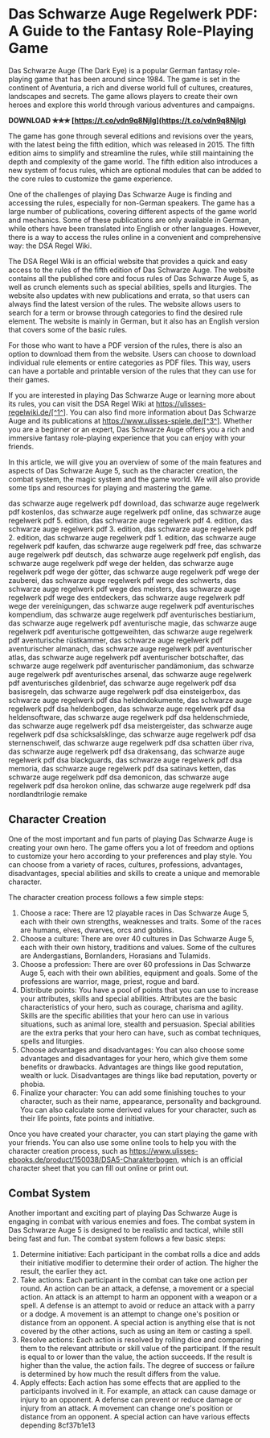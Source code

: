 # Das Schwarze Auge Regelwerk PDF: A Guide to the Fantasy Role-Playing Game
 
Das Schwarze Auge (The Dark Eye) is a popular German fantasy role-playing game that has been around since 1984. The game is set in the continent of Aventuria, a rich and diverse world full of cultures, creatures, landscapes and secrets. The game allows players to create their own heroes and explore this world through various adventures and campaigns.
 
**DOWNLOAD ✯✯✯ [https://t.co/vdn9q8Njlg](https://t.co/vdn9q8Njlg)**


 
The game has gone through several editions and revisions over the years, with the latest being the fifth edition, which was released in 2015. The fifth edition aims to simplify and streamline the rules, while still maintaining the depth and complexity of the game world. The fifth edition also introduces a new system of focus rules, which are optional modules that can be added to the core rules to customize the game experience.
 
One of the challenges of playing Das Schwarze Auge is finding and accessing the rules, especially for non-German speakers. The game has a large number of publications, covering different aspects of the game world and mechanics. Some of these publications are only available in German, while others have been translated into English or other languages. However, there is a way to access the rules online in a convenient and comprehensive way: the DSA Regel Wiki.
 
The DSA Regel Wiki is an official website that provides a quick and easy access to the rules of the fifth edition of Das Schwarze Auge. The website contains all the published core and focus rules of Das Schwarze Auge 5, as well as crunch elements such as special abilities, spells and liturgies. The website also updates with new publications and errata, so that users can always find the latest version of the rules. The website allows users to search for a term or browse through categories to find the desired rule element. The website is mainly in German, but it also has an English version that covers some of the basic rules.
 
For those who want to have a PDF version of the rules, there is also an option to download them from the website. Users can choose to download individual rule elements or entire categories as PDF files. This way, users can have a portable and printable version of the rules that they can use for their games.
 
If you are interested in playing Das Schwarze Auge or learning more about its rules, you can visit the DSA Regel Wiki at https://ulisses-regelwiki.de/[^1^]. You can also find more information about Das Schwarze Auge and its publications at https://www.ulisses-spiele.de/[^3^]. Whether you are a beginner or an expert, Das Schwarze Auge offers you a rich and immersive fantasy role-playing experience that you can enjoy with your friends.
  
In this article, we will give you an overview of some of the main features and aspects of Das Schwarze Auge 5, such as the character creation, the combat system, the magic system and the game world. We will also provide some tips and resources for playing and mastering the game.
 
das schwarze auge regelwerk pdf download,  das schwarze auge regelwerk pdf kostenlos,  das schwarze auge regelwerk pdf online,  das schwarze auge regelwerk pdf 5. edition,  das schwarze auge regelwerk pdf 4. edition,  das schwarze auge regelwerk pdf 3. edition,  das schwarze auge regelwerk pdf 2. edition,  das schwarze auge regelwerk pdf 1. edition,  das schwarze auge regelwerk pdf kaufen,  das schwarze auge regelwerk pdf free,  das schwarze auge regelwerk pdf deutsch,  das schwarze auge regelwerk pdf english,  das schwarze auge regelwerk pdf wege der helden,  das schwarze auge regelwerk pdf wege der götter,  das schwarze auge regelwerk pdf wege der zauberei,  das schwarze auge regelwerk pdf wege des schwerts,  das schwarze auge regelwerk pdf wege des meisters,  das schwarze auge regelwerk pdf wege des entdeckers,  das schwarze auge regelwerk pdf wege der vereinigungen,  das schwarze auge regelwerk pdf aventurisches kompendium,  das schwarze auge regelwerk pdf aventurisches bestiarium,  das schwarze auge regelwerk pdf aventurische magie,  das schwarze auge regelwerk pdf aventurische gottgeweihten,  das schwarze auge regelwerk pdf aventurische rüstkammer,  das schwarze auge regelwerk pdf aventurischer almanach,  das schwarze auge regelwerk pdf aventurischer atlas,  das schwarze auge regelwerk pdf aventurischer botschafter,  das schwarze auge regelwerk pdf aventurischer pandämonium,  das schwarze auge regelwerk pdf aventurisches arsenal,  das schwarze auge regelwerk pdf aventurisches gildenbrief,  das schwarze auge regelwerk pdf dsa basisregeln,  das schwarze auge regelwerk pdf dsa einsteigerbox,  das schwarze auge regelwerk pdf dsa heldendokumente,  das schwarze auge regelwerk pdf dsa heldenbogen,  das schwarze auge regelwerk pdf dsa heldensoftware,  das schwarze auge regelwerk pdf dsa heldenschmiede,  das schwarze auge regelwerk pdf dsa meistergeister,  das schwarze auge regelwerk pdf dsa schicksalsklinge,  das schwarze auge regelwerk pdf dsa sternenschweif,  das schwarze auge regelwerk pdf dsa schatten über riva,  das schwarze auge regelwerk pdf dsa drakensang,  das schwarze auge regelwerk pdf dsa blackguards,  das schwarze auge regelwerk pdf dsa memoria,  das schwarze auge regelwerk pdf dsa satinavs ketten,  das schwarze auge regelwerk pdf dsa demonicon,  das schwarze auge regelwerk pdf dsa herokon online,  das schwarze auge regelwerk pdf dsa nordlandtrilogie remake
  
## Character Creation
 
One of the most important and fun parts of playing Das Schwarze Auge is creating your own hero. The game offers you a lot of freedom and options to customize your hero according to your preferences and play style. You can choose from a variety of races, cultures, professions, advantages, disadvantages, special abilities and skills to create a unique and memorable character.
 
The character creation process follows a few simple steps:
 
1. Choose a race: There are 12 playable races in Das Schwarze Auge 5, each with their own strengths, weaknesses and traits. Some of the races are humans, elves, dwarves, orcs and goblins.
2. Choose a culture: There are over 40 cultures in Das Schwarze Auge 5, each with their own history, traditions and values. Some of the cultures are Andergastians, Bornlanders, Horasians and Tulamids.
3. Choose a profession: There are over 60 professions in Das Schwarze Auge 5, each with their own abilities, equipment and goals. Some of the professions are warrior, mage, priest, rogue and bard.
4. Distribute points: You have a pool of points that you can use to increase your attributes, skills and special abilities. Attributes are the basic characteristics of your hero, such as courage, charisma and agility. Skills are the specific abilities that your hero can use in various situations, such as animal lore, stealth and persuasion. Special abilities are the extra perks that your hero can have, such as combat techniques, spells and liturgies.
5. Choose advantages and disadvantages: You can also choose some advantages and disadvantages for your hero, which give them some benefits or drawbacks. Advantages are things like good reputation, wealth or luck. Disadvantages are things like bad reputation, poverty or phobia.
6. Finalize your character: You can add some finishing touches to your character, such as their name, appearance, personality and background. You can also calculate some derived values for your character, such as their life points, fate points and initiative.

Once you have created your character, you can start playing the game with your friends. You can also use some online tools to help you with the character creation process, such as https://www.ulisses-ebooks.de/product/150038/DSA5-Charakterbogen, which is an official character sheet that you can fill out online or print out.
  
## Combat System
 
Another important and exciting part of playing Das Schwarze Auge is engaging in combat with various enemies and foes. The combat system in Das Schwarze Auge 5 is designed to be realistic and tactical, while still being fast and fun. The combat system follows a few basic steps:

1. Determine initiative: Each participant in the combat rolls a dice and adds their initiative modifier to determine their order of action. The higher the result, the earlier they act.
2. Take actions: Each participant in the combat can take one action per round. An action can be an attack, a defense, a movement or a special action. An attack is an attempt to harm an opponent with a weapon or a spell. A defense is an attempt to avoid or reduce an attack with a parry or a dodge. A movement is an attempt to change one's position or distance from an opponent. A special action is anything else that is not covered by the other actions, such as using an item or casting a spell.
3. Resolve actions: Each action is resolved by rolling dice and comparing them to the relevant attribute or skill value of the participant. If the result is equal to or lower than the value, the action succeeds. If the result is higher than the value, the action fails. The degree of success or failure is determined by how much the result differs from the value.
4. Apply effects: Each action has some effects that are applied to the participants involved in it. For example, an attack can cause damage or injury to an opponent. A defense can prevent or reduce damage or injury from an attack. A movement can change one's position or distance from an opponent. A special action can have various effects depending 8cf37b1e13


